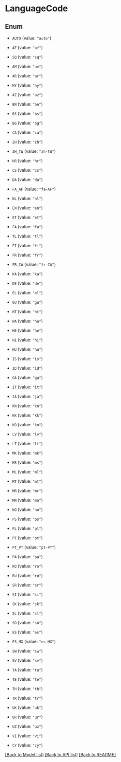 # LanguageCode

## Enum


* `AUTO` (value: `"auto"`)

* `AF` (value: `"af"`)

* `SQ` (value: `"sq"`)

* `AM` (value: `"am"`)

* `AR` (value: `"ar"`)

* `HY` (value: `"hy"`)

* `AZ` (value: `"az"`)

* `BN` (value: `"bn"`)

* `BS` (value: `"bs"`)

* `BG` (value: `"bg"`)

* `CA` (value: `"ca"`)

* `ZH` (value: `"zh"`)

* `ZH_TW` (value: `"zh-TW"`)

* `HR` (value: `"hr"`)

* `CS` (value: `"cs"`)

* `DA` (value: `"da"`)

* `FA_AF` (value: `"fa-AF"`)

* `NL` (value: `"nl"`)

* `EN` (value: `"en"`)

* `ET` (value: `"et"`)

* `FA` (value: `"fa"`)

* `TL` (value: `"tl"`)

* `FI` (value: `"fi"`)

* `FR` (value: `"fr"`)

* `FR_CA` (value: `"fr-CA"`)

* `KA` (value: `"ka"`)

* `DE` (value: `"de"`)

* `EL` (value: `"el"`)

* `GU` (value: `"gu"`)

* `HT` (value: `"ht"`)

* `HA` (value: `"ha"`)

* `HE` (value: `"he"`)

* `HI` (value: `"hi"`)

* `HU` (value: `"hu"`)

* `IS` (value: `"is"`)

* `ID` (value: `"id"`)

* `GA` (value: `"ga"`)

* `IT` (value: `"it"`)

* `JA` (value: `"ja"`)

* `KN` (value: `"kn"`)

* `KK` (value: `"kk"`)

* `KO` (value: `"ko"`)

* `LV` (value: `"lv"`)

* `LT` (value: `"lt"`)

* `MK` (value: `"mk"`)

* `MS` (value: `"ms"`)

* `ML` (value: `"ml"`)

* `MT` (value: `"mt"`)

* `MR` (value: `"mr"`)

* `MN` (value: `"mn"`)

* `NO` (value: `"no"`)

* `PS` (value: `"ps"`)

* `PL` (value: `"pl"`)

* `PT` (value: `"pt"`)

* `PT_PT` (value: `"pt-PT"`)

* `PA` (value: `"pa"`)

* `RO` (value: `"ro"`)

* `RU` (value: `"ru"`)

* `SR` (value: `"sr"`)

* `SI` (value: `"si"`)

* `SK` (value: `"sk"`)

* `SL` (value: `"sl"`)

* `SO` (value: `"so"`)

* `ES` (value: `"es"`)

* `ES_MX` (value: `"es-MX"`)

* `SW` (value: `"sw"`)

* `SV` (value: `"sv"`)

* `TA` (value: `"ta"`)

* `TE` (value: `"te"`)

* `TH` (value: `"th"`)

* `TR` (value: `"tr"`)

* `UK` (value: `"uk"`)

* `UR` (value: `"ur"`)

* `UZ` (value: `"uz"`)

* `VI` (value: `"vi"`)

* `CY` (value: `"cy"`)


[[Back to Model list]](../README.md#documentation-for-models) [[Back to API list]](../README.md#documentation-for-api-endpoints) [[Back to README]](../README.md)


